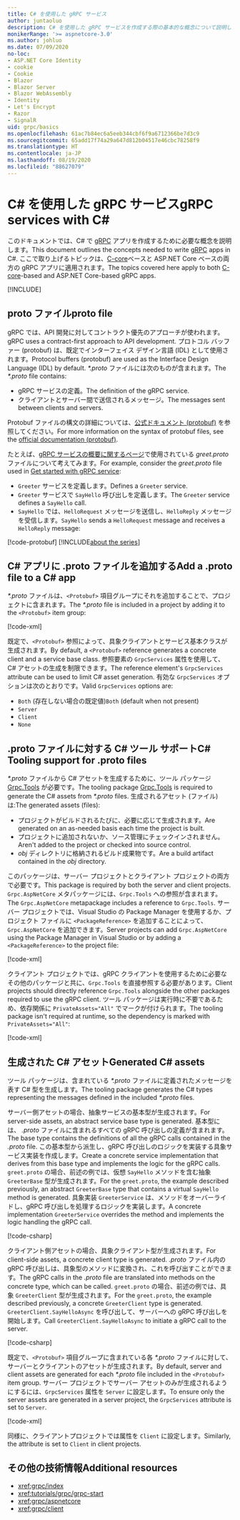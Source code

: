 ```yaml
---
title: C# を使用した gRPC サービス
author: juntaoluo
description: C# を使用した gRPC サービスを作成する際の基本的な概念について説明します。
monikerRange: '>= aspnetcore-3.0'
ms.author: johluo
ms.date: 07/09/2020
no-loc:
- ASP.NET Core Identity
- cookie
- Cookie
- Blazor
- Blazor Server
- Blazor WebAssembly
- Identity
- Let's Encrypt
- Razor
- SignalR
uid: grpc/basics
ms.openlocfilehash: 61ac7b84ec6a5eeb344cbf6f9a6712366be7d3c9
ms.sourcegitcommit: 65add17f74a29a647d812b04517e46cbc78258f9
ms.translationtype: HT
ms.contentlocale: ja-JP
ms.lasthandoff: 08/19/2020
ms.locfileid: "88627079"
---
```

# <a name="grpc-services-with-c"></a><span data-ttu-id="a5a96-103">C\# を使用した gRPC サービス</span><span class="sxs-lookup"><span data-stu-id="a5a96-103">gRPC services with C\#</span></span>

<span data-ttu-id="a5a96-104">このドキュメントでは、C# で [gRPC](https://grpc.io/docs/guides/) アプリを作成するために必要な概念を説明します。</span><span class="sxs-lookup"><span data-stu-id="a5a96-104">This document outlines the concepts needed to write [gRPC](https://grpc.io/docs/guides/) apps in C#.</span></span> <span data-ttu-id="a5a96-105">ここで取り上げるトピックは、[C-core](https://grpc.io/blog/grpc-stacks)ベースと ASP.NET Core ベースの両方の gRPC アプリに適用されます。</span><span class="sxs-lookup"><span data-stu-id="a5a96-105">The topics covered here apply to both [C-core](https://grpc.io/blog/grpc-stacks)-based and ASP.NET Core-based gRPC apps.</span></span>

[!INCLUDE[](~/includes/gRPCazure.md)]

## <a name="proto-file"></a><span data-ttu-id="a5a96-106">proto ファイル</span><span class="sxs-lookup"><span data-stu-id="a5a96-106">proto file</span></span>

<span data-ttu-id="a5a96-107">gRPC では、API 開発に対してコントラクト優先のアプローチが使われます。</span><span class="sxs-lookup"><span data-stu-id="a5a96-107">gRPC uses a contract-first approach to API development.</span></span> <span data-ttu-id="a5a96-108">プロトコル バッファー (protobuf) は、既定でインターフェイス デザイン言語 (IDL) として使用されます。</span><span class="sxs-lookup"><span data-stu-id="a5a96-108">Protocol buffers (protobuf) are used as the Interface Design Language (IDL) by default.</span></span> <span data-ttu-id="a5a96-109">*\*.proto* ファイルには次のものが含まれます。</span><span class="sxs-lookup"><span data-stu-id="a5a96-109">The *\*.proto* file contains:</span></span>

* <span data-ttu-id="a5a96-110">gRPC サービスの定義。</span><span class="sxs-lookup"><span data-stu-id="a5a96-110">The definition of the gRPC service.</span></span>
* <span data-ttu-id="a5a96-111">クライアントとサーバー間で送信されるメッセージ。</span><span class="sxs-lookup"><span data-stu-id="a5a96-111">The messages sent between clients and servers.</span></span>

<span data-ttu-id="a5a96-112">Protobuf ファイルの構文の詳細については、[公式ドキュメント (protobuf)](https://developers.google.com/protocol-buffers/docs/proto3) を参照してください。</span><span class="sxs-lookup"><span data-stu-id="a5a96-112">For more information on the syntax of protobuf files, see the [official documentation (protobuf)](https://developers.google.com/protocol-buffers/docs/proto3).</span></span>

<span data-ttu-id="a5a96-113">たとえば、[gRPC サービスの概要に関するページ](xref:tutorials/grpc/grpc-start)で使用されている *greet.proto* ファイルについて考えてみます。</span><span class="sxs-lookup"><span data-stu-id="a5a96-113">For example, consider the *greet.proto* file used in [Get started with gRPC service](xref:tutorials/grpc/grpc-start):</span></span>

* <span data-ttu-id="a5a96-114">`Greeter` サービスを定義します。</span><span class="sxs-lookup"><span data-stu-id="a5a96-114">Defines a `Greeter` service.</span></span>
* <span data-ttu-id="a5a96-115">`Greeter` サービスで `SayHello` 呼び出しを定義します。</span><span class="sxs-lookup"><span data-stu-id="a5a96-115">The `Greeter` service defines a `SayHello` call.</span></span>
* <span data-ttu-id="a5a96-116">`SayHello` では、`HelloRequest` メッセージを送信し、`HelloReply` メッセージを受信します。</span><span class="sxs-lookup"><span data-stu-id="a5a96-116">`SayHello` sends a `HelloRequest` message and receives a `HelloReply` message:</span></span>

[!code-protobuf[](~/tutorials/grpc/grpc-start/sample/GrpcGreeter/Protos/greet.proto)]
[!INCLUDE[about the series](~/includes/code-comments-loc.md)]

## <a name="add-a-proto-file-to-a-c-app"></a><span data-ttu-id="a5a96-117">C\# アプリに .proto ファイルを追加する</span><span class="sxs-lookup"><span data-stu-id="a5a96-117">Add a .proto file to a C\# app</span></span>

<span data-ttu-id="a5a96-118">*\*.proto* ファイルは、`<Protobuf>` 項目グループにそれを追加することで、プロジェクトに含まれます。</span><span class="sxs-lookup"><span data-stu-id="a5a96-118">The *\*.proto* file is included in a project by adding it to the `<Protobuf>` item group:</span></span>

[!code-xml[](~/tutorials/grpc/grpc-start/sample/GrpcGreeter/GrpcGreeter.csproj?highlight=2&range=7-9)]

<span data-ttu-id="a5a96-119">既定で、`<Protobuf>` 参照によって、具象クライアントとサービス基本クラスが生成されます。</span><span class="sxs-lookup"><span data-stu-id="a5a96-119">By default, a `<Protobuf>` reference generates a concrete client and a service base class.</span></span> <span data-ttu-id="a5a96-120">参照要素の `GrpcServices` 属性を使用して、C# アセットの生成を制限できます。</span><span class="sxs-lookup"><span data-stu-id="a5a96-120">The reference element's `GrpcServices` attribute can be used to limit C# asset generation.</span></span> <span data-ttu-id="a5a96-121">有効な `GrpcServices` オプションは次のとおりです。</span><span class="sxs-lookup"><span data-stu-id="a5a96-121">Valid `GrpcServices` options are:</span></span>

* <span data-ttu-id="a5a96-122">`Both` (存在しない場合の既定値)</span><span class="sxs-lookup"><span data-stu-id="a5a96-122">`Both` (default when not present)</span></span>
* `Server`
* `Client`
* `None`

## <a name="c-tooling-support-for-proto-files"></a><span data-ttu-id="a5a96-123">.proto ファイルに対する C# ツール サポート</span><span class="sxs-lookup"><span data-stu-id="a5a96-123">C# Tooling support for .proto files</span></span>

<span data-ttu-id="a5a96-124">*\*.proto* ファイルから C# アセットを生成するために、ツール パッケージ [Grpc.Tools](https://www.nuget.org/packages/Grpc.Tools/) が必要です。</span><span class="sxs-lookup"><span data-stu-id="a5a96-124">The tooling package [Grpc.Tools](https://www.nuget.org/packages/Grpc.Tools/) is required to generate the C# assets from *\*.proto* files.</span></span> <span data-ttu-id="a5a96-125">生成されるアセット (ファイル) は:</span><span class="sxs-lookup"><span data-stu-id="a5a96-125">The generated assets (files):</span></span>

* <span data-ttu-id="a5a96-126">プロジェクトがビルドされるたびに、必要に応じて生成されます。</span><span class="sxs-lookup"><span data-stu-id="a5a96-126">Are generated on an as-needed basis each time the project is built.</span></span>
* <span data-ttu-id="a5a96-127">プロジェクトに追加されないか、ソース管理にチェックインされません。</span><span class="sxs-lookup"><span data-stu-id="a5a96-127">Aren't added to the project or checked into source control.</span></span>
* <span data-ttu-id="a5a96-128">*obj* ディレクトリに格納されるビルド成果物です。</span><span class="sxs-lookup"><span data-stu-id="a5a96-128">Are a build artifact contained in the *obj* directory.</span></span>

<span data-ttu-id="a5a96-129">このパッケージは、サーバー プロジェクトとクライアント プロジェクトの両方で必要です。</span><span class="sxs-lookup"><span data-stu-id="a5a96-129">This package is required by both the server and client projects.</span></span> <span data-ttu-id="a5a96-130">`Grpc.AspNetCore` メタパッケージには、`Grpc.Tools` への参照が含まれます。</span><span class="sxs-lookup"><span data-stu-id="a5a96-130">The `Grpc.AspNetCore` metapackage includes a reference to `Grpc.Tools`.</span></span> <span data-ttu-id="a5a96-131">サーバー プロジェクトでは、Visual Studio の Package Manager を使用するか、プロジェクト ファイルに `<PackageReference>` を追加することによって、`Grpc.AspNetCore` を追加できます。</span><span class="sxs-lookup"><span data-stu-id="a5a96-131">Server projects can add `Grpc.AspNetCore` using the Package Manager in Visual Studio or by adding a `<PackageReference>` to the project file:</span></span>

[!code-xml[](~/tutorials/grpc/grpc-start/sample/GrpcGreeter/GrpcGreeter.csproj?highlight=1&range=12)]

<span data-ttu-id="a5a96-132">クライアント プロジェクトでは、gRPC クライアントを使用するために必要なその他のパッケージと共に、`Grpc.Tools` を直接参照する必要があります。</span><span class="sxs-lookup"><span data-stu-id="a5a96-132">Client projects should directly reference `Grpc.Tools` alongside the other packages required to use the gRPC client.</span></span> <span data-ttu-id="a5a96-133">ツール パッケージは実行時に不要であるため、依存関係に `PrivateAssets="All"` でマークが付けられます。</span><span class="sxs-lookup"><span data-stu-id="a5a96-133">The tooling package isn't required at runtime, so the dependency is marked with `PrivateAssets="All"`:</span></span>

[!code-xml[](~/tutorials/grpc/grpc-start/sample/GrpcGreeterClient/GrpcGreeterClient.csproj?highlight=3&range=9-11)]

## <a name="generated-c-assets"></a><span data-ttu-id="a5a96-134">生成された C# アセット</span><span class="sxs-lookup"><span data-stu-id="a5a96-134">Generated C# assets</span></span>

<span data-ttu-id="a5a96-135">ツール パッケージは、含まれている *\*.proto* ファイルに定義されたメッセージを表す C# 型を生成します。</span><span class="sxs-lookup"><span data-stu-id="a5a96-135">The tooling package generates the C# types representing the messages defined in the included *\*.proto* files.</span></span>

<span data-ttu-id="a5a96-136">サーバー側アセットの場合、抽象サービスの基本型が生成されます。</span><span class="sxs-lookup"><span data-stu-id="a5a96-136">For server-side assets, an abstract service base type is generated.</span></span> <span data-ttu-id="a5a96-137">基本型には、 *.proto* ファイルに含まれるすべての gRPC 呼び出しの定義が含まれます。</span><span class="sxs-lookup"><span data-stu-id="a5a96-137">The base type contains the definitions of all the gRPC calls contained in the *.proto* file.</span></span> <span data-ttu-id="a5a96-138">この基本型から派生し、gRPC 呼び出しのロジックを実装する具象サービス実装を作成します。</span><span class="sxs-lookup"><span data-stu-id="a5a96-138">Create a concrete service implementation that derives from this base type and implements the logic for the gRPC calls.</span></span> <span data-ttu-id="a5a96-139">`greet.proto` の場合、前述の例では、仮想 `SayHello` メソッドを含む抽象 `GreeterBase` 型が生成されます。</span><span class="sxs-lookup"><span data-stu-id="a5a96-139">For the `greet.proto`, the example described previously, an abstract `GreeterBase` type that contains a virtual `SayHello` method is generated.</span></span> <span data-ttu-id="a5a96-140">具象実装 `GreeterService` は、メソッドをオーバーライドし、gRPC 呼び出しを処理するロジックを実装します。</span><span class="sxs-lookup"><span data-stu-id="a5a96-140">A concrete implementation `GreeterService` overrides the method and implements the logic handling the gRPC call.</span></span>

[!code-csharp[](~/tutorials/grpc/grpc-start/sample/GrpcGreeter/Services/GreeterService.cs?name=snippet)]

<span data-ttu-id="a5a96-141">クライアント側アセットの場合、具象クライアント型が生成されます。</span><span class="sxs-lookup"><span data-stu-id="a5a96-141">For client-side assets, a concrete client type is generated.</span></span> <span data-ttu-id="a5a96-142">*.proto* ファイル内の gRPC 呼び出しは、具象型のメソッドに変換され、これを呼び出すことができます。</span><span class="sxs-lookup"><span data-stu-id="a5a96-142">The gRPC calls in the *.proto* file are translated into methods on the concrete type, which can be called.</span></span> <span data-ttu-id="a5a96-143">`greet.proto` の場合、前述の例では、具象 `GreeterClient` 型が生成されます。</span><span class="sxs-lookup"><span data-stu-id="a5a96-143">For the `greet.proto`, the example described previously, a concrete `GreeterClient` type is generated.</span></span> <span data-ttu-id="a5a96-144">`GreeterClient.SayHelloAsync` を呼び出して、サーバーへの gRPC 呼び出しを開始します。</span><span class="sxs-lookup"><span data-stu-id="a5a96-144">Call `GreeterClient.SayHelloAsync` to initiate a gRPC call to the server.</span></span>

[!code-csharp[](~/tutorials/grpc/grpc-start/sample/GrpcGreeterClient/Program.cs?name=snippet)]

<span data-ttu-id="a5a96-145">既定で、`<Protobuf>` 項目グループに含まれている各 *\*.proto* ファイルに対して、サーバーとクライアントのアセットが生成されます。</span><span class="sxs-lookup"><span data-stu-id="a5a96-145">By default, server and client assets are generated for each *\*.proto* file included in the `<Protobuf>` item group.</span></span> <span data-ttu-id="a5a96-146">サーバー プロジェクトでサーバー アセットのみが生成されるようにするには、`GrpcServices` 属性を `Server` に設定します。</span><span class="sxs-lookup"><span data-stu-id="a5a96-146">To ensure only the server assets are generated in a server project, the `GrpcServices` attribute is set to `Server`.</span></span>

[!code-xml[](~/tutorials/grpc/grpc-start/sample/GrpcGreeter/GrpcGreeter.csproj?highlight=2&range=7-9)]

<span data-ttu-id="a5a96-147">同様に、クライアントプロジェクトでは属性を `Client` に設定します。</span><span class="sxs-lookup"><span data-stu-id="a5a96-147">Similarly, the attribute is set to `Client` in client projects.</span></span>

## <a name="additional-resources"></a><span data-ttu-id="a5a96-148">その他の技術情報</span><span class="sxs-lookup"><span data-stu-id="a5a96-148">Additional resources</span></span>

* <xref:grpc/index>
* <xref:tutorials/grpc/grpc-start>
* <xref:grpc/aspnetcore>
* <xref:grpc/client>

